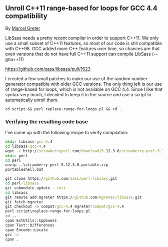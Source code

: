 ## Unroll C++11 range-based for loops for GCC 4.4 compatibility

By [Marcel Greter](@mgreter)

LibSass needs a pretty recent compiler in order to support
C++11. We only use a small subset of C++11 features, so most
of our code is still compatible with C++98. GCC added more
C++ features over time, so chances are that even versions that
do not have full C++11 support can compile LibSass (--gnu++11)

https://github.com/sass/libsass/pull/1623

I created a few small patches to make our use of the random number
generator compatible with older GCC versions. The only thing left
is our use of range-based for loops, which is not available on
GCC 4.4. Since I like that syntax very much, I decided to keep it
in the source and use a script to automatically unroll them.

`cd script && perl replace-range-for-loops.pl && cd ..`

### Verifying the resulting code base

I've come up with the following recipe to verify compilation:

```cmd
mkdir libsass-gcc-4.4
cd libsass-gcc-4.4
wget -c http://strawberryperl.com/download/5.12.3.0/strawberry-perl-5.12.3.0-portable.zip
mkdir perl
cd perl
unzip ..\strawberry-perl-5.12.3.0-portable.zip
portableshell.bat

git clone https://github.com/sass/perl-libsass.git
cd perl-libsass
git submodule update --init
cd libsass
git remote add mgreter https://github.com/mgreter/libsass.git
git fetch mgreter
git checkout -b compat/gcc-4.4 mgreter/compat/gcc-4.4
perl script\replace-range-for-loops.pl
cd ..
cpan ExtUtils::CppGuess
cpan Test::Differences
cpan Encode::Locale
gcc -v
cpan .
```
